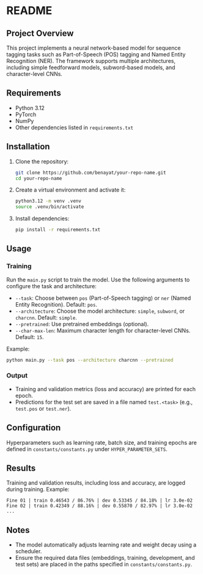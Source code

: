 # README

## Project Overview
This project implements a neural network-based model for sequence tagging tasks such as Part-of-Speech (POS) tagging and Named Entity Recognition (NER). The framework supports multiple architectures, including simple feedforward models, subword-based models, and character-level CNNs.

## Requirements
- Python 3.12
- PyTorch
- NumPy
- Other dependencies listed in `requirements.txt`

## Installation
1. Clone the repository:
   ```bash
   git clone https://github.com/benayat/your-repo-name.git
   cd your-repo-name
   ```
2. Create a virtual environment and activate it:
   ```bash
   python3.12 -m venv .venv
   source .venv/bin/activate
   ```
3. Install dependencies:
   ```bash
   pip install -r requirements.txt
   ```

## Usage
### Training
Run the `main.py` script to train the model. Use the following arguments to configure the task and architecture:
- `--task`: Choose between `pos` (Part-of-Speech tagging) or `ner` (Named Entity Recognition). Default: `pos`.
- `--architecture`: Choose the model architecture: `simple`, `subword`, or `charcnn`. Default: `simple`.
- `--pretrained`: Use pretrained embeddings (optional).
- `--char-max-len`: Maximum character length for character-level CNNs. Default: `15`.

Example:
```bash
python main.py --task pos --architecture charcnn --pretrained
```

### Output
- Training and validation metrics (loss and accuracy) are printed for each epoch.
- Predictions for the test set are saved in a file named `test.<task>` (e.g., `test.pos` or `test.ner`).

## Configuration
Hyperparameters such as learning rate, batch size, and training epochs are defined in `constants/constants.py` under `HYPER_PARAMETER_SETS`.

## Results
Training and validation results, including loss and accuracy, are logged during training. Example:
```
Fine 01 | train 0.46543 / 86.76% | dev 0.53345 / 84.18% | lr 3.0e-02
Fine 02 | train 0.42349 / 88.16% | dev 0.55870 / 82.97% | lr 3.0e-02
...
```

## Notes
- The model automatically adjusts learning rate and weight decay using a scheduler.
- Ensure the required data files (embeddings, training, development, and test sets) are placed in the paths specified in `constants/constants.py`.

